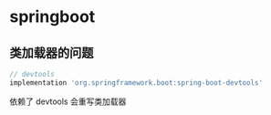 # springboot

## 类加载器的问题

```groovy
// devtools
implementation 'org.springframework.boot:spring-boot-devtools'
```

依赖了 devtools 会重写类加载器
